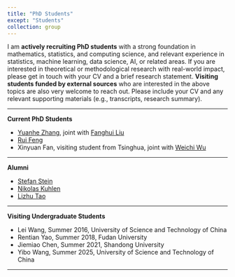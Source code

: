 ```yaml
---
title: "PhD Students"
except: "Students"
collection: group
---
```


I am **actively recruiting PhD students** with a strong foundation in mathematics, statistics, and computing science, and relevant experience in statistics, machine learning, data science, AI, or related areas. If you are interested in theoretical or methodological research with real-world impact, please get in touch with your CV and a brief research statement. 
**Visiting students funded by external sources** who are interested in the above topics are also very welcome to reach out. Please include your CV and any relevant supporting materials (e.g., transcripts, research summary).


---

**Current PhD Students**

- [Yuanhe Zhang](https://warwick.ac.uk/fac/sci/statistics/staff/research_students/yuanhezhang), joint with [Fanghui Liu](https://www.lfhsgre.org)
- [Rui Feng](https://warwick.ac.uk/fac/sci/statistics/staff/research_students/rfeng)
- Xinyuan Fan, visiting student from Tsinghua, joint with [Weichi Wu](http://www.stat.tsinghua.edu.cn/teachers/weichiwu/)

---

**Alumni**

- [Stefan Stein](https://warwick.ac.uk/fac/sci/statistics/staff/research_students/stein)
- [Nikolas Kuhlen](https://nkuhlen.github.io)
- [Lizhu Tao](http://www2.warwick.ac.uk/fac/sci/statistics/staff/research_students/tao)

---

**Visiting Undergraduate Students**

- Lei Wang, Summer 2016, University of Science and Technology of China
- Rentian Yao, Summer 2018, Fudan University
- Jiemiao Chen, Summer 2021, Shandong University
- Yibo Wang, Summer 2025, University of Science and Technology of China

---

